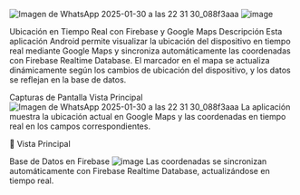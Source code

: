 ![Imagen de WhatsApp 2025-01-30 a las 22 31 30_088f3aaa](https://github.com/user-attachments/assets/c4b758d4-1f7f-4ac1-b1f1-527a574013a3)
![image](https://github.com/user-attachments/assets/1737659f-2ffc-4870-907f-92d0c213e7e3)

Ubicación en Tiempo Real con Firebase y Google Maps
Descripción
Esta aplicación Android permite visualizar la ubicación del dispositivo en tiempo real mediante Google Maps y sincroniza automáticamente las coordenadas con Firebase Realtime Database. El marcador en el mapa se actualiza dinámicamente según los cambios de ubicación del dispositivo, y los datos se reflejan en la base de datos.

Capturas de Pantalla
Vista Principal
![Imagen de WhatsApp 2025-01-30 a las 22 31 30_088f3aaa](https://github.com/user-attachments/assets/c4b758d4-1f7f-4ac1-b1f1-527a574013a3)
La aplicación muestra la ubicación actual en Google Maps y las coordenadas en tiempo real en los campos correspondientes.

🔗 Vista Principal

Base de Datos en Firebase
![image](https://github.com/user-attachments/assets/1737659f-2ffc-4870-907f-92d0c213e7e3)
Las coordenadas se sincronizan automáticamente con Firebase Realtime Database, actualizándose en tiempo real.
